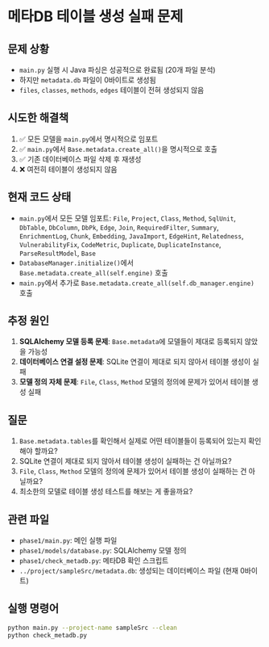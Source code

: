 # 메타DB 테이블 생성 실패 문제

## 문제 상황
- `main.py` 실행 시 Java 파싱은 성공적으로 완료됨 (20개 파일 분석)
- 하지만 `metadata.db` 파일이 0바이트로 생성됨
- `files`, `classes`, `methods`, `edges` 테이블이 전혀 생성되지 않음

## 시도한 해결책
1. ✅ 모든 모델을 `main.py`에서 명시적으로 임포트
2. ✅ `main.py`에서 `Base.metadata.create_all()`을 명시적으로 호출
3. ✅ 기존 데이터베이스 파일 삭제 후 재생성
4. ❌ 여전히 테이블이 생성되지 않음

## 현재 코드 상태
- `main.py`에서 모든 모델 임포트: `File`, `Project`, `Class`, `Method`, `SqlUnit`, `DbTable`, `DbColumn`, `DbPk`, `Edge`, `Join`, `RequiredFilter`, `Summary`, `EnrichmentLog`, `Chunk`, `Embedding`, `JavaImport`, `EdgeHint`, `Relatedness`, `VulnerabilityFix`, `CodeMetric`, `Duplicate`, `DuplicateInstance`, `ParseResultModel`, `Base`
- `DatabaseManager.initialize()`에서 `Base.metadata.create_all(self.engine)` 호출
- `main.py`에서 추가로 `Base.metadata.create_all(self.db_manager.engine)` 호출

## 추정 원인
1. **SQLAlchemy 모델 등록 문제**: `Base.metadata`에 모델들이 제대로 등록되지 않았을 가능성
2. **데이터베이스 연결 설정 문제**: SQLite 연결이 제대로 되지 않아서 테이블 생성이 실패
3. **모델 정의 자체 문제**: `File`, `Class`, `Method` 모델의 정의에 문제가 있어서 테이블 생성 실패

## 질문
1. `Base.metadata.tables`를 확인해서 실제로 어떤 테이블들이 등록되어 있는지 확인해야 할까요?
2. SQLite 연결이 제대로 되지 않아서 테이블 생성이 실패하는 건 아닐까요?
3. `File`, `Class`, `Method` 모델의 정의에 문제가 있어서 테이블 생성이 실패하는 건 아닐까요?
4. 최소한의 모델로 테이블 생성 테스트를 해보는 게 좋을까요?

## 관련 파일
- `phase1/main.py`: 메인 실행 파일
- `phase1/models/database.py`: SQLAlchemy 모델 정의
- `phase1/check_metadb.py`: 메타DB 확인 스크립트
- `../project/sampleSrc/metadata.db`: 생성되는 데이터베이스 파일 (현재 0바이트)

## 실행 명령어
```bash
python main.py --project-name sampleSrc --clean
python check_metadb.py
```
